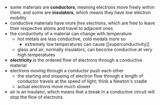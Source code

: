 - some materials are **conductors**, meaning electrons move freely within them, and some are **insulators**, which means they have low electron mobility
- conductive materials have more *free electrons*, which are free to leave their respective atoms and travel to adjacent ones
- the conductivity of a material can change with temperature
	- hot metals are less conductive, cold medals more so
		- extremely low temperatures can cause [[superconductivity]]
	- glass and air, normally insulators, can become conductive at very high temperatures
- **electricity** is the ordered flow of electrons through a conductive material
- electrons moving through a conductor push each other
	- the starting and stopping of electron flow through a length of conductor travels at the speed of light; think a Newton's cradle
	- actual electrons move much slower
- air is an insulator, which means that a break in a conductive circuit will stop the flow of electrons